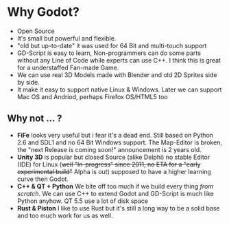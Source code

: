 # Why Godot?

  - Open Source
  - It's small but powerful and flexible.
  - "old but up-to-date" it was used for 64 Bit and multi-touch support
  - GD-Script is easy to learn, Non-programmers can do some parts without any Line of Code while experts can use C++.
    I think this is great for a understaffed Fan-made Game.
  - We can use real 3D Models made with Blender and old 2D Sprites side by side.
  - It make it easy to support native Linux & Windows. Later we can support Mac OS and Andriod, perhaps Firefox OS/HTML5 too

## Why not … ?
  - **FiFe** looks very useful but i fear it's a dead end.
    Still based on Python 2.6 and SDL1 and no 64 Bit Windows support.
    The Map-Editor is broken, the "next Release is coming soon!" announcement is 2 years old.
  - **Unity 3D** is popular but closed Source (alike Delphi)
    no stable Editor (IDE) for Linux (~~well "In-progress" since 2011, no ETA for a "early experimental build"~~ Alpha is out)
    supposed to have a higher learning curve then Godot.
  - **C++ & QT + Python**
    We bite off too much if we build every thing *from scratch*.
    We can use C++ to extend Godot and GD-Script is much like Python anyhow.
    QT 5.5 use a lot of disk space
  - **Rust & Piston**
    I like to use Rust but it's still a long way to be a solid base and too much work for us as well.

